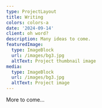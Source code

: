 ```yaml
---
type: ProjectLayout
title: Writing
colors: colors-a
date: '2024-09-14'
client: oh word?
description: Many ideas to come.
featuredImage:
  type: ImageBlock
  url: /images/bg3.jpg
  altText: Project thumbnail image
media:
  type: ImageBlock
  url: /images/bg3.jpg
  altText: Project image
---
```

More to come...

